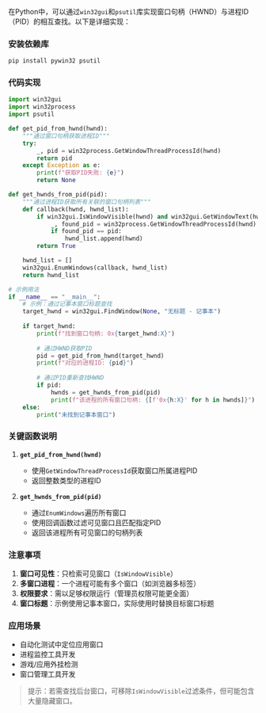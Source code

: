 在Python中，可以通过`win32gui`和`psutil`库实现窗口句柄（HWND）与进程ID（PID）的相互查找。以下是详细实现：

### 安装依赖库
```bash
pip install pywin32 psutil
```

### 代码实现
```python
import win32gui
import win32process
import psutil

def get_pid_from_hwnd(hwnd):
    """通过窗口句柄获取进程ID"""
    try:
        _, pid = win32process.GetWindowThreadProcessId(hwnd)
        return pid
    except Exception as e:
        print(f"获取PID失败: {e}")
        return None

def get_hwnds_from_pid(pid):
    """通过进程ID获取所有关联的窗口句柄列表"""
    def callback(hwnd, hwnd_list):
        if win32gui.IsWindowVisible(hwnd) and win32gui.GetWindowText(hwnd):
            _, found_pid = win32process.GetWindowThreadProcessId(hwnd)
            if found_pid == pid:
                hwnd_list.append(hwnd)
        return True

    hwnd_list = []
    win32gui.EnumWindows(callback, hwnd_list)
    return hwnd_list

# 示例用法
if __name__ == "__main__":
    # 示例：通过记事本窗口标题查找
    target_hwnd = win32gui.FindWindow(None, "无标题 - 记事本")
    
    if target_hwnd:
        print(f"找到窗口句柄: 0x{target_hwnd:X}")
        
        # 通过HWND获取PID
        pid = get_pid_from_hwnd(target_hwnd)
        print(f"对应的进程ID: {pid}")
        
        # 通过PID重新查找HWND
        if pid:
            hwnds = get_hwnds_from_pid(pid)
            print(f"该进程的所有窗口句柄: {[f'0x{h:X}' for h in hwnds]}")
    else:
        print("未找到记事本窗口")
```

### 关键函数说明
1. **`get_pid_from_hwnd(hwnd)`**
   - 使用`GetWindowThreadProcessId`获取窗口所属进程PID
   - 返回整数类型的进程ID

2. **`get_hwnds_from_pid(pid)`**
   - 通过`EnumWindows`遍历所有窗口
   - 使用回调函数过滤可见窗口且匹配指定PID
   - 返回该进程所有可见窗口的句柄列表

### 注意事项
1. **窗口可见性**：只检索可见窗口（`IsWindowVisible`）
2. **多窗口进程**：一个进程可能有多个窗口（如浏览器多标签）
3. **权限要求**：需以足够权限运行（管理员权限可能更全面）
4. **窗口标题**：示例使用记事本窗口，实际使用时替换目标窗口标题

### 应用场景
- 自动化测试中定位应用窗口
- 进程监控工具开发
- 游戏/应用外挂检测
- 窗口管理工具开发

> 提示：若需查找后台窗口，可移除`IsWindowVisible`过滤条件，但可能包含大量隐藏窗口。